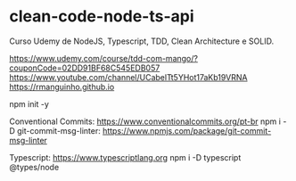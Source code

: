 # clean-code-node-ts-api
Curso Udemy de NodeJS, Typescript, TDD, Clean Architecture e SOLID.

https://www.udemy.com/course/tdd-com-mango/?couponCode=02DD91BF68C545EDB057
https://www.youtube.com/channel/UCabelTt5YHot17aKb19VRNA
https://rmanguinho.github.io

npm init -y

Conventional Commits: https://www.conventionalcommits.org/pt-br
npm i -D git-commit-msg-linter: https://www.npmjs.com/package/git-commit-msg-linter

Typescript: https://www.typescriptlang.org
npm i -D typescript @types/node